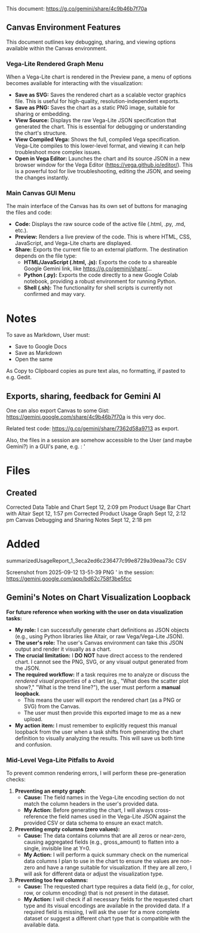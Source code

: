 
This document: https://g.co/gemini/share/4c9b46b7f70a
## **Canvas Environment Features**

This document outlines key debugging, sharing, and viewing options available within the Canvas environment.

### **Vega-Lite Rendered Graph Menu**

When a Vega-Lite chart is rendered in the Preview pane, a menu of options becomes available for interacting with the visualization:

* **Save as SVG:** Saves the rendered chart as a scalable vector graphics file. This is useful for high-quality, resolution-independent exports.  
* **Save as PNG:** Saves the chart as a static PNG image, suitable for sharing or embedding.  
* **View Source:** Displays the raw Vega-Lite JSON specification that generated the chart. This is essential for debugging or understanding the chart's structure.  
* **View Compiled Vega:** Shows the full, compiled Vega specification. Vega-Lite compiles to this lower-level format, and viewing it can help troubleshoot more complex issues.  
* **Open in Vega Editor:** Launches the chart and its source JSON in a new browser window for the Vega Editor (https://vega.github.io/editor/). This is a powerful tool for live troubleshooting, editing the JSON, and seeing the changes instantly.

### **Main Canvas GUI Menu**

The main interface of the Canvas has its own set of buttons for managing the files and code:

* **Code:** Displays the raw source code of the active file (.html, .py, .md, etc.).  
* **Preview:** Renders a live preview of the code. This is where HTML, CSS, JavaScript, and Vega-Lite charts are displayed.  
* **Share:** Exports the current file to an external platform. The destination depends on the file type:  
  * **HTML/JavaScript (.html, .js):** Exports the code to a shareable Google Gemini link, like https://g.co/gemini/share/...  
  * **Python (.py):** Exports the code directly to a new Google Colab notebook, providing a robust environment for running Python.  
  * **Shell (.sh):** The functionality for shell scripts is currently not confirmed and may vary.
  
  
  
# Notes  

To save as Markdown, User must: 
* Save to Google Docs
* Save as Markdown
* Open the same

As Copy to Clipboard copies as pure text alas, no formatting, if pasted to e.g. Gedit. 

## Exports, sharing, feedback for Gemini AI

One can also export Canvas to some Gist: https://gemini.google.com/share/4c9b46b7f70a is this very doc. 

Related test code: https://g.co/gemini/share/7362d58a9713 as export. 

Also, the files in a session are somehow accessible to the User (and maybe Gemini?) in a GUI's pane, e.g. : 
'
# Files

## Created
Corrected Data Table and Chart
Sept 12, 2:09 pm
Product Usage Bar Chart with Altair
Sept 12, 1:57 pm
Corrected Product Usage Graph
Sept 12, 2:12 pm
Canvas Debugging and Sharing Notes
Sept 12, 2:18 pm
# Added

summarizedUsageReport_1_3eca2ed6c236477c99e8729a39eaa73c
CSV

Screenshot from 2025-09-12 13-51-39
PNG
' 
in the session: https://gemini.google.com/app/bd62c758f3be5fcc 



## **Gemini's Notes on Chart Visualization Loopback**

**For future reference when working with the user on data visualization tasks:**

* **My role:** I can successfully generate chart definitions as JSON objects (e.g., using Python libraries like Altair, or raw Vega/Vega-Lite JSON).  
* **The user's role:** The user's Canvas environment can take this JSON output and render it visually as a chart.  
* **The crucial limitation:** I **DO NOT** have direct access to the rendered chart. I cannot see the PNG, SVG, or any visual output generated from the JSON.  
* **The required workflow:** If a task requires me to analyze or discuss the *rendered visual properties* of a chart (e.g., "What does the scatter plot show?," "What is the trend line?"), the user must perform a **manual loopback**.  
  * This means the user will export the rendered chart (as a PNG or SVG) from the Canvas.  
  * The user must then provide this exported image to me as a new upload.  
* **My action item:** I must remember to explicitly request this manual loopback from the user when a task shifts from generating the chart definition to visually analyzing the results. This will save us both time and confusion.

### **Mid-Level Vega-Lite Pitfalls to Avoid**

To prevent common rendering errors, I will perform these pre-generation checks:

1. **Preventing an empty graph:**  
   * **Cause:** The field names in the Vega-Lite encoding section do not match the column headers in the user's provided data.  
   * **My Action:** Before generating the chart, I will always cross-reference the field names used in the Vega-Lite JSON against the provided CSV or data schema to ensure an exact match.  
2. **Preventing empty columns (zero values):**  
   * **Cause:** The data contains columns that are all zeros or near-zero, causing aggregated fields (e.g., gross\_amount) to flatten into a single, invisible line at Y=0.  
   * **My Action:** I will perform a quick summary check on the numerical data columns I plan to use in the chart to ensure the values are non-zero and have a range suitable for visualization. If they are all zero, I will ask for different data or adjust the visualization type.  
3. **Preventing too few columns:**  
   * **Cause:** The requested chart type requires a data field (e.g., for color, row, or column encoding) that is not present in the dataset.  
   * **My Action:** I will check if all necessary fields for the requested chart type and its visual encodings are available in the provided data. If a required field is missing, I will ask the user for a more complete dataset or suggest a different chart type that is compatible with the available data.


